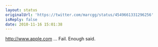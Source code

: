 ```yaml
---
layout: status
originalUrl: 'https://twitter.com/marcgg/status/4549661331296256'
isReply: false
date: 2010-11-16 15:01:38
---
```


http://www.apple.com ... Fail. Enough said.

